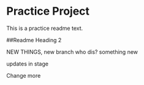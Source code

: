 # Practice Project

This is a practice readme text.

##Readme Heading 2

NEW THINGS, new branch who dis?
something new

updates in stage 

Change more
